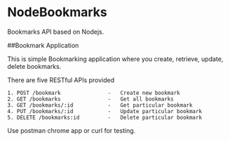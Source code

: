 NodeBookmarks
=============

Bookmarks API based on Nodejs.

##Bookmark Application

This is simple Bookmarking application where you create, retrieve, update, delete bookmarks.

There are five RESTful APIs provided

	1. POST /bookmark				-	Create new bookmark
	2. GET /bookmarks				-	Get all bookmarks
	3. GET /bookmarks/:id			-	Get particular bookmark
	4. PUT /bookmarks/:id			-	Update particular bookmark
	5. DELETE /bookmarks:id			-	Delete particular bookmark
	
Use postman chrome app or curl for testing.

